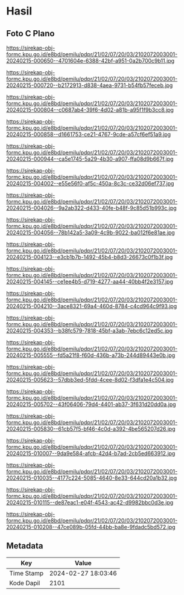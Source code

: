 # Hasil

## Foto C Plano

https://sirekap-obj-formc.kpu.go.id/e8bd/pemilu/pdpr/21/02/07/20/03/2102072003001-20240215-000650--4701604e-6388-42bf-a951-0a2b700c9b11.jpg

https://sirekap-obj-formc.kpu.go.id/e8bd/pemilu/pdpr/21/02/07/20/03/2102072003001-20240215-000720--b2172913-d838-4aea-9731-b54fb57feceb.jpg

https://sirekap-obj-formc.kpu.go.id/e8bd/pemilu/pdpr/21/02/07/20/03/2102072003001-20240215-000804--c0687ab4-39f6-4d02-a81b-a95f1f9b3cc8.jpg

https://sirekap-obj-formc.kpu.go.id/e8bd/pemilu/pdpr/21/02/07/20/03/2102072003001-20240215-000858--d1661753-ce21-4767-9cde-a57cf6ef51a9.jpg

https://sirekap-obj-formc.kpu.go.id/e8bd/pemilu/pdpr/21/02/07/20/03/2102072003001-20240215-000944--ca5e1745-5a29-4b30-a907-ffa08d9b667f.jpg

https://sirekap-obj-formc.kpu.go.id/e8bd/pemilu/pdpr/21/02/07/20/03/2102072003001-20240215-004002--e55e56f0-af5c-450a-8c3c-ce32d06ef737.jpg

https://sirekap-obj-formc.kpu.go.id/e8bd/pemilu/pdpr/21/02/07/20/03/2102072003001-20240215-004026--9a2ab322-d433-40fe-b48f-9c85d51b993c.jpg

https://sirekap-obj-formc.kpu.go.id/e8bd/pemilu/pdpr/21/02/07/20/03/2102072003001-20240215-004056--78b142a5-3a09-4c9b-9022-ba012f6e81ae.jpg

https://sirekap-obj-formc.kpu.go.id/e8bd/pemilu/pdpr/21/02/07/20/03/2102072003001-20240215-004123--e3cb1b7b-1492-45b4-b8d3-26673c0f1b3f.jpg

https://sirekap-obj-formc.kpu.go.id/e8bd/pemilu/pdpr/21/02/07/20/03/2102072003001-20240215-004145--ce1ee4b5-d719-4277-aa44-40bb4f2e3157.jpg

https://sirekap-obj-formc.kpu.go.id/e8bd/pemilu/pdpr/21/02/07/20/03/2102072003001-20240215-004210--3ace8321-69a4-460d-8784-c4cd964c9f93.jpg

https://sirekap-obj-formc.kpu.go.id/e8bd/pemilu/pdpr/21/02/07/20/03/2102072003001-20240215-004353--b38fc579-7818-45bf-a3ab-7ebc6c12ed5c.jpg

https://sirekap-obj-formc.kpu.go.id/e8bd/pemilu/pdpr/21/02/07/20/03/2102072003001-20240215-005555--fd5a21f8-f60d-436b-a73b-244d89443e0b.jpg

https://sirekap-obj-formc.kpu.go.id/e8bd/pemilu/pdpr/21/02/07/20/03/2102072003001-20240215-005623--57dbb3ed-5fdd-4cee-8d02-f3dfa1e4c504.jpg

https://sirekap-obj-formc.kpu.go.id/e8bd/pemilu/pdpr/21/02/07/20/03/2102072003001-20240215-005702--43f06406-79d4-4401-ab37-3f631d20dd0a.jpg

https://sirekap-obj-formc.kpu.go.id/e8bd/pemilu/pdpr/21/02/07/20/03/2102072003001-20240215-005830--61cb57f5-bf46-4c0d-a392-4be565207d26.jpg

https://sirekap-obj-formc.kpu.go.id/e8bd/pemilu/pdpr/21/02/07/20/03/2102072003001-20240215-010007--9da9e584-afcb-42d4-b7ad-2cb5ed663912.jpg

https://sirekap-obj-formc.kpu.go.id/e8bd/pemilu/pdpr/21/02/07/20/03/2102072003001-20240215-010035--4177c224-5085-4640-8e33-644cd20a1b32.jpg

https://sirekap-obj-formc.kpu.go.id/e8bd/pemilu/pdpr/21/02/07/20/03/2102072003001-20240215-010115--de87eac1-e04f-4543-ac42-d9982bbc0d3e.jpg

https://sirekap-obj-formc.kpu.go.id/e8bd/pemilu/pdpr/21/02/07/20/03/2102072003001-20240215-010208--47ce089b-05fd-44bb-ba8e-9fdadc5bd572.jpg


## Metadata

| Key        | Value               |
| ---------- | ------------------- |
| Time Stamp | 2024-02-27 18:03:46 |
| Kode Dapil | 2101                |




